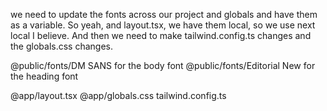  we need to update the fonts across our project and globals and have them as a variable. So yeah, and layout.tsx, we have them local, so we use next local I believe. And then we need to make tailwind.config.ts changes and the globals.css changes. 

 @public/fonts/DM SANS for the body font 
 @public/fonts/Editorial New for the heading font 


@app/layout.tsx
@app/globals.css
tailwind.config.ts
 


